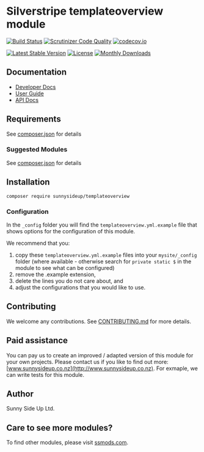 # Silverstripe templateoverview module
[![Build Status](https://travis-ci.org/sunnysideup/silverstripe-templateoverview.svg?branch=master)](https://travis-ci.org/sunnysideup/silverstripe-templateoverview)
[![Scrutinizer Code Quality](https://scrutinizer-ci.com/g/sunnysideup/silverstripe-templateoverview/badges/quality-score.png?b=master)](https://scrutinizer-ci.com/g/sunnysideup/silverstripe-templateoverview/?branch=master)
[![codecov.io](https://codecov.io/github/sunnysideup/silverstripe-templateoverview/coverage.svg?branch=master)](https://codecov.io/github/sunnysideup/silverstripe-templateoverview?branch=master)

[![Latest Stable Version](https://poser.pugx.org/sunnysideup/templateoverview/version)](https://packagist.org/packages/sunnysideup/templateoverview)
[![License](https://poser.pugx.org/sunnysideup/templateoverview/license)](https://packagist.org/packages/sunnysideup/templateoverview)
[![Monthly Downloads](https://poser.pugx.org/sunnysideup/templateoverview/d/monthly)](https://packagist.org/packages/sunnysideup/templateoverview)


## Documentation



 * [Developer Docs](docs/en/INDEX.md)
 * [User Guide](docs/en/userguide.md)
 * [API Docs](http://docs.ssmods.com/sunnysideup/templateoverview/classes.xhtml)


## Requirements



See [composer.json](composer.json) for details


### Suggested Modules



See [composer.json](composer.json) for details


## Installation


```
composer require sunnysideup/templateoverview
```

### Configuration



In the `_config` folder you will find the `templateoverview.yml.example`
file that shows options for the configuration of this module.

We recommend that you:

  1. copy these `templateoverview.yml.example` files into your
`mysite/_config` folder (where available - otherwise search for `private static $` in the module to see what can be configured)
  2. remove the .example extension,
  3. delete the lines you do not care about, and
  4. adjust the configurations that you would like to use.


## Contributing



We welcome any contributions. See [CONTRIBUTING.md](CONTRIBUTING.md) for more details.

## Paid assistance



You can pay us to create an improved / adapted version of this module for your own projects.  Please contact us if you like to find out more: [www.sunnysideup.co.nz](http://www.sunnysideup.co.nz).  For exmaple, we can write tests for this module.  

## Author



Sunny Side Up Ltd.


## Care to see more modules?

To find other modules, please visit [ssmods.com](http://ssmods.com/).
